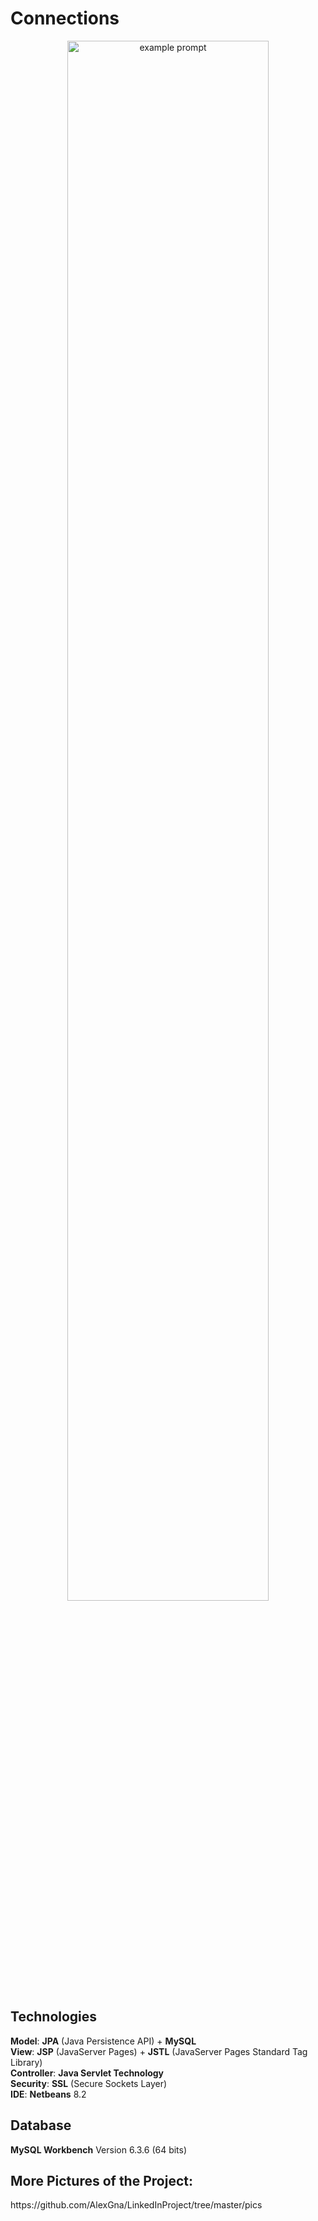 # Connections

<p align="center"> <img src="https://user-images.githubusercontent.com/44316752/49393551-3ee29280-f73a-11e8-88e2-6326baa4bcdc.gif" alt="example prompt" width="80%" height="80%" /></p>

<h2>Technologies</h2>
<b>Model</b>: <b>JPA</b> (Java Persistence API) + <b>MySQL</b> </br>
<b>View</b>: <b>JSP</b> (JavaServer Pages) + <b>JSTL</b> (JavaServer Pages Standard Tag Library) </br>
<b>Controller</b>: <b>Java Servlet Technology</b> </br>
<b>Security</b>: <b>SSL</b> (Secure Sockets Layer) </br>
<b>IDE</b>: <b>Netbeans</b> 8.2

<h2> Database </h2>
<b>MySQL Workbench</b> Version 6.3.6 (64 bits)

<h2>More Pictures of the Project:</h2>
https://github.com/AlexGna/LinkedInProject/tree/master/pics

